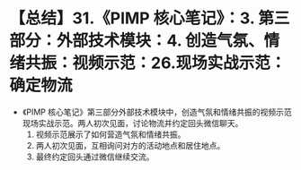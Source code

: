 # 【总结】31.《PIMP 核心笔记》：3. 第三部分：外部技术模块：4. 创造气氛、情绪共振：视频示范：26.现场实战示范：确定物流

-   《PIMP 核心笔记》第三部分外部技术模块中，创造气氛和情绪共振的视频示范现场实战示范。两人初次见面，讨论物流并约定回头微信聊天。
    1.  视频示范展示了如何营造气氛和情绪共振。
    2.  两人初次见面，互相询问对方的活动地点和居住地点。
    3.  最终约定回头通过微信继续交流。